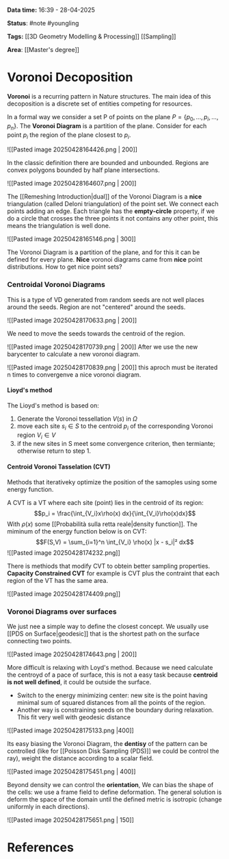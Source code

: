 **Data time:** 16:39 - 28-04-2025

**Status**: #note #youngling 

**Tags:** [[3D Geometry Modelling & Processing]] [[Sampling]]

**Area**: [[Master's degree]]
# Voronoi Decoposition

**Voronoi** is a recurring pattern in Nature structures. The main idea of this decoposition is a discrete set of entities competing for resources.

In a formal way we consider a set P of points on the plane $P = \{p_0, \dots, p_i, \dots, p_n\}$. The **Voronoi Diagram** is a partition of the plane. Consider for each point $p_i$ the region of the plane closest to $p_i$.

![[Pasted image 20250428164426.png | 200]]

In the classic definition there are bounded and unbounded. Regions are convex polygons bounded by half plane intersections.

![[Pasted image 20250428164607.png | 200]]

The [[Remeshing Introduction|dual]] of the Voronoi Diagram is a **nice** triangulation (called Deloni triangulation) of the point set. We connect each points adding an edge. Each triangle has the **empty-circle** property, if we do a circle that crosses the three points it not contains any other point, this means the triangulation is well done.

![[Pasted image 20250428165146.png | 300]]

The Voronoi Diagram is a partition of the plane, and for this it can be defined for every plane. **Nice** voronoi diagrams came from **nice** point distributions. How to get nice point sets?

### Centroidal Voronoi Diagrams
This is a type of VD generated from random seeds are not well places around the seeds. Region are not "centered" around the seeds.

![[Pasted image 20250428170633.png | 200]]

We need to move the seeds towards the centroid of the region.

![[Pasted image 20250428170739.png | 200]]
After we use the new barycenter to calculate a new voronoi diagram.

![[Pasted image 20250428170839.png | 200]]
this aproch must be iterated n times to convergenve a nice voronoi diagram.
#### Lioyd's method
The Lioyd's method is based on:
1. Generate the Voronoi tessellation $V(s)$ in $\Omega$
2. move each site $s_i \in S$ to the centroid $p_i$ of the corresponding Voronoi region $V_i \in V$
3. if the new sites in S meet some convergence criterion, then termiante; otherwise return to step 1.

#### Centroid Voronoi Tasselation (CVT)
Methods that iterativeky optimize the position of the samoples using some energy function. 

A CVT is a VT where each site (point) lies in the centroid of its region:
$$p_i = \frac{\int_{V_i}x\rho(x) dx}{\int_{V_i}\rho(x)dx}$$
With $\rho(x)$ some [[Probabilità sulla retta reale|density function]]. The miminum of the energy function below is on CVT:
$$F(S,V) = \sum_{i=1}^n \int_{V_i} \rho(x) |x - s_i|² dx$$
![[Pasted image 20250428174232.png]]

There is methiods that modify CVT to obtein better sampling properties. **Capacity Constrained CVT** for example is CVT plus the contraint that each region of the VT has the same area.

![[Pasted image 20250428174409.png]]

### Voronoi Diagrams over surfaces
We just nee a simple way to define the closest concept. We usually use [[PDS on Surface|geodesic]] that is the shortest path on the surface connecting two points.

![[Pasted image 20250428174643.png | 200]]

More difficult is relaxing with Loyd's method. Because we need calculate the centroyd of a pace of surface, this is not a easy task because **centroid is not well defined**, it could be outside the surface.

- Switch to the energy minimizing center: new site is the point having minimal sum of squared distances from all the points of the region.
- Another way is constraining seeds on the boundary during relaxation. This fit very well with geodesic distance

![[Pasted image 20250428175133.png |400]]


Its easy biasing the Voronoi Diagram, the **dentisy** of the pattern can be controlled (like for [[Poisson Disk Sampling (PDS)]] we could be control the ray), weight the distance according to a scalar field.

![[Pasted image 20250428175451.png | 400]]

Beyond density we can control the **orientation**, We can bias the shape of the cells: we use a frame field to define deformation. The general solution is deform the space of the domain until the defined metric is isotropic (change uniformly in each directions).

![[Pasted image 20250428175651.png | 150]]
# References
